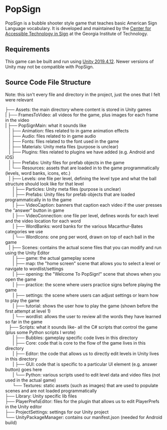 # PopSign

PopSign is a bubble shooter style game that teaches basic American Sign Language vocabulary. It is developed and maintained by the [Center for Accessible Technology in Sign](http://cats.gatech.edu/) at the Georgia Institute of Technology.

## Requirements

This game can be built and run using [Unity 2019.4.12](https://unity3d.com/get-unity/download/archive). Newer versions of Unity may not be compatible with PopSign.  

## Source Code File Structure

Note: this isn't every file and directory in the project, just the ones that I felt were relevant

├── Assets: the main directory where content is stored in Unity games  
| ├── FramesToVideo: all videos for the game, plus images for each frame in the video  
| ├── PopSignMain: what it sounds like  
&nbsp;&nbsp;&nbsp;| ├── Animation: files related to in game animation effects  
&nbsp;&nbsp;&nbsp;| ├── Audio: files related to in game audio  
&nbsp;&nbsp;&nbsp;| ├── Fonts: files related to the font used in the game  
&nbsp;&nbsp;&nbsp;| ├── Materials: Unity meta files (purpose is unclear)  
&nbsp;&nbsp;&nbsp;| ├── Plugins: files related to plugins we have added (e.g. Android and iOS)  
&nbsp;&nbsp;&nbsp;| ├── Prefabs: Unity files for prefab objects in the game  
&nbsp;&nbsp;&nbsp;| └── Resources: assets that are loaded in to the game programmatically (levels, word banks, icons, etc.)  
&nbsp;&nbsp;&nbsp;| ├── Levels: one file per level, defining the level type and what the ball structure should look like for that level  
&nbsp;&nbsp;&nbsp;&nbsp;&nbsp;&nbsp;| ├── Particles: Unity meta files (purpose is unclear)  
&nbsp;&nbsp;&nbsp;&nbsp;&nbsp;&nbsp;| ├── Prefabs: Unity files for prefab objects that are loaded programmatically in to the game  
&nbsp;&nbsp;&nbsp;&nbsp;&nbsp;&nbsp;| ├── VideoCaption: banners that caption each video if the user presses the "answer" button in game  
&nbsp;&nbsp;&nbsp;&nbsp;&nbsp;&nbsp;| ├── VideoConnection: one file per level, defines words for each level and the video location for each word  
&nbsp;&nbsp;&nbsp;&nbsp;&nbsp;&nbsp;| ├── WordBanks: word banks for the various Macarthur-Bates categories we use  
&nbsp;&nbsp;&nbsp;&nbsp;&nbsp;&nbsp;| └── WordIcons: one png per word, drawn on top of each ball in the game  
&nbsp;&nbsp;&nbsp;| ├── Scenes: contains the actual scene files that you can modify and run using the Unity Editor  
&nbsp;&nbsp;&nbsp;&nbsp;&nbsp;&nbsp;| ├── game: the actual gameplay scene  
&nbsp;&nbsp;&nbsp;&nbsp;&nbsp;&nbsp;| ├── map: the "home screen" scene that allows you to select a level or navigate to wordlist/settings  
&nbsp;&nbsp;&nbsp;&nbsp;&nbsp;&nbsp;| ├── opening: the "Welcome To PopSign!" scene that shows when you open the game  
&nbsp;&nbsp;&nbsp;&nbsp;&nbsp;&nbsp;| ├── practice: the scene where users practice signs before playing the game  
&nbsp;&nbsp;&nbsp;&nbsp;&nbsp;&nbsp;| ├── settings: the scene where users can adjust settings or learn how to play the game  
&nbsp;&nbsp;&nbsp;&nbsp;&nbsp;&nbsp;| ├── tutorial: shows the user how to play the game (shown before the first attempt at level 1)  
&nbsp;&nbsp;&nbsp;&nbsp;&nbsp;&nbsp;| └── wordlist: allows the user to review all the words they have learned so far in the game  
&nbsp;&nbsp;&nbsp;├── Scripts: what it sounds like- all the C# scripts that control the game (plus some Python scripts I wrote)  
&nbsp;&nbsp;&nbsp;&nbsp;&nbsp;&nbsp;| ├── Bubbles: gameplay specific code lives in this directory  
&nbsp;&nbsp;&nbsp;&nbsp;&nbsp;&nbsp;| ├── Core: code that is core to the flow of the game lives in this directory  
&nbsp;&nbsp;&nbsp;&nbsp;&nbsp;&nbsp;| ├── Editor: the code that allows us to directly edit levels in Unity lives in this directory  
&nbsp;&nbsp;&nbsp;&nbsp;&nbsp;&nbsp;| ├── GUI: code that is specific to a particular UI element (e.g. answer button) goes here  
&nbsp;&nbsp;&nbsp;&nbsp;&nbsp;&nbsp;| └── Python: various scripts used to edit level data and video files (not used in the actual game)  
&nbsp;&nbsp;&nbsp;&nbsp;&nbsp;&nbsp;└── Textures: static assets (such as images) that are used to populate scenes and are not loaded programmatically  
├── Library: Unity specific lib files  
├── PlayerPrefsEditor: files for the plugin that allows us to edit PlayerPrefs in the Unity editor  
├── ProjectSettings: settings for our Unity project  
└── UnityPackageManager: contains our manifest.json (needed for Android build)  
